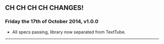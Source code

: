 ## CH CH CH CH CHANGES! ##

### Friday the 17th of October 2014, v1.0.0 ###

* All specs passing, library now separated from TextTube.

----